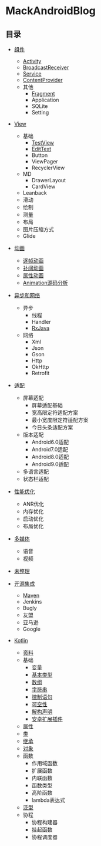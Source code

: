 # MackAndroidBlog

## 目录
* [组件](/component)
    * [Activity](/component/md/Activity.md)
    * [BroadcastReceiver](/component/md/BroadcastReceiver.md)
    * [Service](/component/md/Service.md)
    * [ContentProvider](/component/md/ContentProvider.md)
    * 其他
        * [Fragment](/component/md/Fragment.md)
        * Application
        * SQLite
        * Setting
* [View](/view)
    * 基础
        * [TestView](/view/md/TextView.md)
        * [EditText](/view/md/EditText.md)
        * Button
        * ViewPager
        * RecyclerView
    * MD
        * DrawerLayout
        * CardView
    * Leanback
    * 滑动
    * 绘制
    * 测量
    * 布局
    * 图片压缩方式
    * Glide
* [动画](/anim)
    * [逐帧动画](/anim/逐帧动画.md)
    * [补间动画](/anim/补间动画.md)
    * [属性动画](/anim/属性动画.md)
    * [Animation源码分析](/anim/Animation源码分析.md)
* [异步和网络](/http)
    * 异步
        * 线程
        * Handler
        * [RxJava](/http/md/RxJava.md)
    * 网络
        * Xml
        * Json
        * Gson
        * Http
        * OkHttp
        * Retrofit
* [适配](/adapt)
    * 屏幕适配
        * 屏幕适配基础
        * 宽高限定符适配方案
        * 最小宽度限定符适配方案
        * 今日头条适配方案
    * 版本适配
        * Android6.0适配
        * Android7.0适配
        * Android8.0适配
        * Android9.0适配
    * 多语言适配
    * 状态栏适配
* [性能优化](/performance)
    * ANR优化
    * 内存优化
    * 启动优化
    * 布局优化
* [多媒体](/media)
    * 语音
    * 视频
* [未整理](/unknown)

* [开源集成](/opensource)
    * [Maven](/opensource/md/maven/Maven.md)
    * Jenkins
    * Bugly
    * 友盟
    * 亚马逊
    * Google
* [Kotlin](/kt)
    * [资料](/kt/资料.md)
    * 基础
        * [变量](/kt/md/base/变量.md)
        * [基本类型](/kt/md/base/基本类型.md)
        * [数组](/kt/md/base/数组.md)
        * [字符串](/kt/md/base/字符串.md)
        * [控制语句](/kt/md/base/控制语句.md)
        * [可空性](/kt/md/base/可空性.md)
        * [解构声明](/kt/md/base/解构声明.md)
        * [安卓扩展插件](/kt/md/base/安卓扩展插件.md)
    * [属性](/kt/md/属性.md)
    * [类](/kt/md/类.md)
    * [继承](/kt/md/继承.md)
    * [对象](/kt/md/对象.md)
    * 函数
        * 作用域函数
        * 扩展函数
        * 内联函数
        * 函数类型
        * 高阶函数
        * lambda表达式
    * [泛型](/kt/md/泛型.md)    
    * 协程
        * 协程构建器
        * 挂起函数
        * 协程调度器